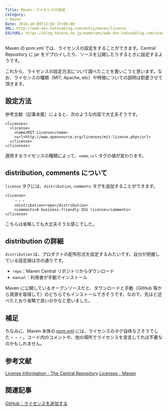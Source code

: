 ```yaml
---
Title: Maven：ライセンスの設定
Category:
- Maven
Date: 2016-10-09T12:02:37+09:00
URL: http://web-dev.hatenablog.com/entry/maven/license
EditURL: https://blog.hatena.ne.jp/mamorums/web-dev.hatenablog.com/atom/entry/10328749687188528834
---
```


Maven の pom.xml では、ライセンスの設定をすることができます。Central Repository に jar をデプロイしたり、ソースを公開したりするときに設定するようです。

これから、ライセンスの設定方法について調べたことを書いこうと思います。なお、ライセンスの種類（MIT, Apache, etc）や特徴についての説明は割愛させて頂きます。


## 設定方法
参考文献（記事末尾）によると、次のような内容で大丈夫そうです。

```
<licenses>
  <license>
    <name>MIT License</name>
    <url>http://www.opensource.org/licenses/mit-license.php</url>
  </license>
</licenses>
```

適用するライセンスの種類によって、`name`, `url` タグの値が変わります。


## distribution, comments について
`license` タグには、`distribution`, `comments` タグを追加することができます。

```
<license>
    ・・・
    <distribution>repo</distribution>
    <comments>A business-friendly OSS license</comments>
</license>
```

こちらは省略しても大丈夫そうな感じでした。


## distribution の詳細
`distribution` は、プロダクトの配布形式を設定するみたいです。自分が把握している設定値は次の通りです。

- `repo`：Maven Central リポジトリからダウンロード
- `manual`：利用者が手動でインストール

Maven に公開しているオープンソースだと、ダウンロードと手動（GitHub 等から資源を取得して）のどちらでもインストールできそうです。なので、先ほど述べたとおり省略で良いのかなと思いました。


## 補足
ちなみに、Maven 本体の [pom.xml](https://github.com/apache/maven/blob/master/pom.xml) には、ライセンスのタグ自体なさそうでした・・・。コード内のコメントや、他の場所でライセンスを宣言してれば不要なのかもしれません。


## 参考文献
[License Information - The Central Repository](http://central.sonatype.org/pages/requirements.html#license-information)
[Licenses - Maven](https://maven.apache.org/pom.html#Licenses)


## 関連記事
[GitHub：ライセンスを追加する](/entry/etc/github/add-license)
